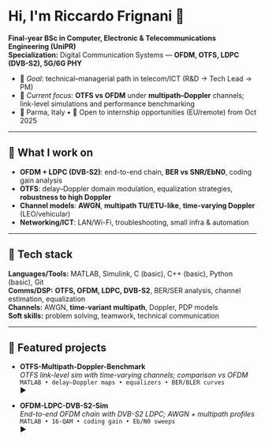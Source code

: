 # Hi, I'm Riccardo Frignani 👋

**Final-year BSc in Computer, Electronic & Telecommunications Engineering (UniPR)**  
**Specialization:** Digital Communication Systems — **OFDM, OTFS, LDPC (DVB-S2), 5G/6G PHY**

- 🎯 *Goal:* technical–managerial path in telecom/ICT (R&D → Tech Lead → PM)
- 🔭 *Current focus:* **OTFS vs OFDM** under **multipath–Doppler** channels; link-level simulations and performance benchmarking
- 📍 Parma, Italy • 💼 Open to internship opportunities (EU/remote) from Oct 2025

---

## 🔬 What I work on
- **OFDM + LDPC (DVB-S2)**: end-to-end chain, **BER vs SNR/EbN0**, coding gain analysis  
- **OTFS**: delay–Doppler domain modulation, equalization strategies, **robustness to high Doppler**  
- **Channel models**: **AWGN**, **multipath TU/ETU-like**, **time-varying Doppler** (LEO/vehicular)  
- **Networking/ICT**: LAN/Wi-Fi, troubleshooting, small infra & automation

---

## 🧰 Tech stack
**Languages/Tools:** MATLAB, Simulink, C (basic), C++ (basic), Python (basic), Git  
**Comms/DSP:** **OTFS, OFDM, LDPC, DVB-S2**, BER/SER analysis, channel estimation, equalization  
**Channels:** AWGN, **time-variant multipath**, Doppler, PDP models  
**Soft skills:** problem solving, teamwork, technical communication

---

## 📌 Featured projects
- **OTFS-Multipath-Doppler-Benchmark**  
  *OTFS link-level sim with time-varying channels; comparison vs OFDM*  
  `MATLAB • delay–Doppler maps • equalizers • BER/BLER curves`  
  ▶️ 

- **OFDM-LDPC-DVB-S2-Sim**  
  *End-to-end OFDM chain with DVB-S2 LDPC; AWGN + multipath profiles*  
  `MATLAB • 16-QAM • coding gain • Eb/N0 sweeps`  
  ▶️ 
